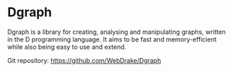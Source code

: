 Dgraph
======

Dgraph is a library for creating, analysing and manipulating graphs, written in
the D programming language.  It aims to be fast and memory-efficient while also
being easy to use and extend.

Git repository: https://github.com/WebDrake/Dgraph
